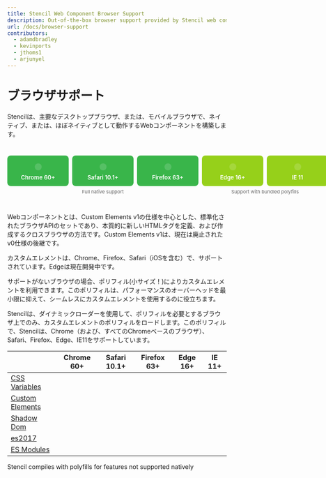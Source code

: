 ```yaml
---
title: Stencil Web Component Browser Support
description: Out-of-the-box browser support provided by Stencil web components.
url: /docs/browser-support
contributors:
  - adamdbradley
  - kevinports
  - jthoms1
  - arjunyel
---
```


# ブラウザサポート

Stencilは、主要なデスクトップブラウザ、または、モバイルブラウザで、ネイティブ、または、ほぼネイティブとして動作するWebコンポーネントを構築します。

<div class="bs-chart">
  <div class="bs-chart__group">
    <div class="bs-chart__cards">
      <div class="bs-chart__card">
        <app-icon name="checkmark"></app-icon>
        Chrome 60+
      </div>
      <div class="bs-chart__card">
        <app-icon name="checkmark"></app-icon>
        Safari 10.1+
      </div>
      <div class="bs-chart__card">
        <app-icon name="checkmark"></app-icon>
        Firefox 63+
      </div>
    </div>
    <div class="bs-chart__group-label">
      Full native support
    </div>
  </div>
  <div class="bs-chart__group">
    <div class="bs-chart__cards">
      <div class="bs-chart__card">
        <app-icon name="checkmark"></app-icon>
        Edge 16+
      </div>
      <div class="bs-chart__card">
        <app-icon name="checkmark"></app-icon>
        IE 11
      </div>
    </div>
    <div class="bs-chart__group-label">
      Support with bundled polyfills
    </div>
  </div>
</div>

Webコンポーネントとは、Custom Elements v1の仕様を中心とした、標準化されたブラウザAPIのセットであり、本質的に新しいHTMLタグを定義、および作成するクロスブラウザの方法です。Custom Elements v1は、現在は廃止されたv0仕様の後継です。

カスタムエレメントは、Chrome、Firefox、Safari（iOSを含む）で、サポートされています。Edgeは現在開発中です。

サポートがないブラウザの場合、ポリフィル(小サイズ！)によりカスタムエレメントを利用できます。このポリフィルは、パフォーマンスのオーバーヘッドを最小限に抑えて、シームレスにカスタムエレメントを使用するのに役立ちます。

Stencilは、ダイナミックローダーを使用して、ポリフィルを必要とするブラウザ上でのみ、カスタムエレメントのポリフィルをロードします。このポリフィルで、Stencilは、Chrome（および、すべてのChromeベースのブラウザ）、Safari、Firefox、Edge、IE11をサポートしています。

|                  | Chrome 60+                             | Safari 10.1+                              | Firefox 63+                            | Edge 16+                               | IE 11+                                 |
| ---------------- | :------------------------------------: | :------------------------------------: | :------------------------------------: | :------------------------------------: | :------------------------------------: |
| [CSS Variables](https://caniuse.com/#feat=css-variables)    | <app-icon name="checkmark"></app-icon> | <app-icon name="checkmark"></app-icon> | <app-icon name="checkmark"></app-icon> | <app-icon name="checkmark"></app-icon> | <app-icon name="circle"></app-icon>    |
| [Custom Elements](https://caniuse.com/#feat=custom-elementsv1) | <app-icon name="checkmark"></app-icon> | <app-icon name="checkmark"></app-icon> | <app-icon name="checkmark"></app-icon> | <app-icon name="circle"></app-icon>    | <app-icon name="circle"></app-icon>    |
| [Shadow Dom](https://caniuse.com/#feat=shadowdomv1)      | <app-icon name="checkmark"></app-icon> | <app-icon name="checkmark"></app-icon> | <app-icon name="checkmark"></app-icon> | <app-icon name="circle"></app-icon>    | <app-icon name="circle"></app-icon>    |
| [es2017](https://caniuse.com/#feat=async-functions)           | <app-icon name="checkmark"></app-icon> | <app-icon name="checkmark"></app-icon> | <app-icon name="checkmark"></app-icon> | <app-icon name="checkmark"></app-icon> | <app-icon name="circle"></app-icon> |
| [ES Modules](https://caniuse.com/#feat=es6-module)     | <app-icon name="checkmark"></app-icon> | <app-icon name="checkmark"></app-icon> | <app-icon name="checkmark"></app-icon> | <app-icon name="checkmark"></app-icon> | <app-icon name="circle"></app-icon> |

<div class="align-right">
  <app-icon name="circle"></app-icon> <span class="caption">Stencil compiles with polyfills for features not supported natively</span>
</div>

<style>
  .bs-chart,
.bs-chart__cards,
.bs-chart__card {
  display: flex;
}

.bs-chart {
  margin: 40px 0;
  justify-content: space-between;
}

.bs-chart__group + .bs-chart__group,
.bs-chart__card + .bs-chart__card {
  margin-left: 8px;
}

.bs-chart__group:first-child .bs-chart__card {
  background: #39B54A;
}

.bs-chart__group:last-child .bs-chart__card {
  background: #96D01A;
}

.bs-chart__card {
  width: 117px;
  flex-direction: column;
  align-items: center;
  border-radius: 8px;
  color: #fff;
  padding: 12px;
  font-size: 13px;
  font-weight: 600;
}

.bs-chart__card app-icon {
  background: rgba(255, 255, 255, 0.15);
  padding: 8px;
  border-radius: 100px;
  margin: 6px 0 8px;
}

.bs-chart__card app-icon svg {
  fill: #fff;
}

.bs-chart__group-label {
  display: block;
  text-align: center;
  font-size: 11px;
  color: #646464;
  margin-top: 6px;
}

@media screen and (max-width: 872px) {
  .bs-chart__card {
    width: 100%;
  }

  .bs-chart,
  .bs-chart__group,
  .bs-chart__cards {
    flex-direction: column;
  }

  .bs-chart__group + .bs-chart__group {
    margin-left: 0;
    margin-top: 20px;
  }

  .bs-chart__card + .bs-chart__card {
    margin-left: 0;
    margin-top: 8px;
  }
}
</style>
